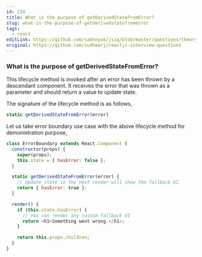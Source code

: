```yaml
---
id: 234
title: What is the purpose of getDerivedStateFromError?
slug: what-is-the-purpose-of-getderivedstatefromerror
tags:
  - react
editLink: https://github.com/sakhnyuk/jsiq/blob/master/questions/theory/react/234.md
original: https://github.com/sudheerj/reactjs-interview-questions
---
```


### What is the purpose of getDerivedStateFromError?

This lifecycle method is invoked after an error has been thrown by a descendant component. It receives the error that was thrown as a parameter and should return a value to update state.

The signature of the lifecycle method is as follows,

```javascript
static getDerivedStateFromError(error)
```

Let us take error boundary use case with the above lifecycle method for demonistration purpose,

```javascript
class ErrorBoundary extends React.Component {
  constructor(props) {
    super(props);
    this.state = { hasError: false };
  }

  static getDerivedStateFromError(error) {
    // Update state so the next render will show the fallback UI.
    return { hasError: true };
  }

  render() {
    if (this.state.hasError) {
      // You can render any custom fallback UI
      return <h1>Something went wrong.</h1>;
    }

    return this.props.children;
  }
}
```